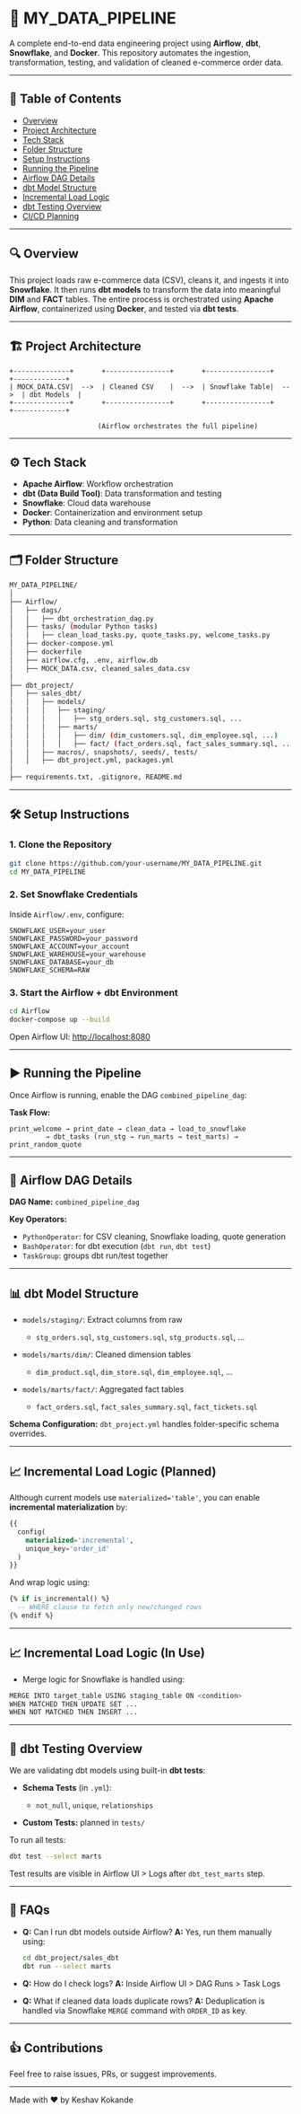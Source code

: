 # 🚀 MY\_DATA\_PIPELINE

A complete end-to-end data engineering project using **Airflow**, **dbt**, **Snowflake**, and **Docker**. This repository automates the ingestion, transformation, testing, and validation of cleaned e-commerce order data.

---

## 📜 Table of Contents

* [Overview](#overview)
* [Project Architecture](#project-architecture)
* [Tech Stack](#tech-stack)
* [Folder Structure](#folder-structure)
* [Setup Instructions](#setup-instructions)
* [Running the Pipeline](#running-the-pipeline)
* [Airflow DAG Details](#airflow-dag-details)
* [dbt Model Structure](#dbt-model-structure)
* [Incremental Load Logic](#incremental-load-logic)
* [dbt Testing Overview](#dbt-testing-overview)
* [CI/CD Planning](#ci-cd-planning)

---

## 🔍 Overview

This project loads raw e-commerce data (CSV), cleans it, and ingests it into **Snowflake**. It then runs **dbt models** to transform the data into meaningful **DIM** and **FACT** tables. The entire process is orchestrated using **Apache Airflow**, containerized using **Docker**, and tested via **dbt tests**.

---

## 🏗️ Project Architecture

```
+--------------+       +----------------+       +----------------+       +-------------+
| MOCK_DATA.CSV|  -->  | Cleaned CSV    |  -->  | Snowflake Table|  -->  | dbt Models  |
+--------------+       +----------------+       +----------------+       +-------------+
                                                              
                      (Airflow orchestrates the full pipeline)
```

---

## ⚙️ Tech Stack

* **Apache Airflow**: Workflow orchestration
* **dbt (Data Build Tool)**: Data transformation and testing
* **Snowflake**: Cloud data warehouse
* **Docker**: Containerization and environment setup
* **Python**: Data cleaning and transformation

---

## 🗂️ Folder Structure

```bash
MY_DATA_PIPELINE/
│
├── Airflow/
│   ├── dags/
│   │   ├── dbt_orchestration_dag.py
│   ├── tasks/ (modular Python tasks)
│   │   ├── clean_load_tasks.py, quote_tasks.py, welcome_tasks.py
│   ├── docker-compose.yml
│   ├── dockerfile
│   ├── airflow.cfg, .env, airflow.db
│   ├── MOCK_DATA.csv, cleaned_sales_data.csv
│
├── dbt_project/
│   ├── sales_dbt/
│   │   ├── models/
│   │   │   ├── staging/
│   │   │   │   ├── stg_orders.sql, stg_customers.sql, ...
│   │   │   ├── marts/
│   │   │   │   ├── dim/ (dim_customers.sql, dim_employee.sql, ...)
│   │   │   │   ├── fact/ (fact_orders.sql, fact_sales_summary.sql, ...)
│   │   ├── macros/, snapshots/, seeds/, tests/
│   │   ├── dbt_project.yml, packages.yml
│
├── requirements.txt, .gitignore, README.md
```

---

## 🛠️ Setup Instructions

### 1. Clone the Repository

```bash
git clone https://github.com/your-username/MY_DATA_PIPELINE.git
cd MY_DATA_PIPELINE
```

### 2. Set Snowflake Credentials

Inside `Airflow/.env`, configure:

```dotenv
SNOWFLAKE_USER=your_user
SNOWFLAKE_PASSWORD=your_password
SNOWFLAKE_ACCOUNT=your_account
SNOWFLAKE_WAREHOUSE=your_warehouse
SNOWFLAKE_DATABASE=your_db
SNOWFLAKE_SCHEMA=RAW
```

### 3. Start the Airflow + dbt Environment

```bash
cd Airflow
docker-compose up --build
```

Open Airflow UI: [http://localhost:8080](http://localhost:8080)

---

## ▶️ Running the Pipeline

Once Airflow is running, enable the DAG `combined_pipeline_dag`:

**Task Flow:**

```
print_welcome → print_date → clean_data → load_to_snowflake
         → dbt_tasks (run_stg → run_marts → test_marts) → print_random_quote
```

---

## 🧐 Airflow DAG Details

**DAG Name:** `combined_pipeline_dag`

**Key Operators:**

* `PythonOperator`: for CSV cleaning, Snowflake loading, quote generation
* `BashOperator`: for dbt execution (`dbt run`, `dbt test`)
* `TaskGroup`: groups dbt run/test together

---

## 📊 dbt Model Structure

* `models/staging/`: Extract columns from raw

  * `stg_orders.sql`, `stg_customers.sql`, `stg_products.sql`, ...
* `models/marts/dim/`: Cleaned dimension tables

  * `dim_product.sql`, `dim_store.sql`, `dim_employee.sql`, ...
* `models/marts/fact/`: Aggregated fact tables

  * `fact_orders.sql`, `fact_sales_summary.sql`, `fact_tickets.sql`

**Schema Configuration:** `dbt_project.yml` handles folder-specific schema overrides.

---

## 📈 Incremental Load Logic (Planned)

Although current models use `materialized='table'`, you can enable **incremental materialization** by:

```sql
{{
  config(
    materialized='incremental',
    unique_key='order_id'
  )
}}
```

And wrap logic using:

```sql
{% if is_incremental() %}
  -- WHERE clause to fetch only new/changed rows
{% endif %}
```

---
## 📈 Incremental Load Logic (In Use)
* Merge logic for Snowflake is handled using:

```python
MERGE INTO target_table USING staging_table ON <condition>
WHEN MATCHED THEN UPDATE SET ...
WHEN NOT MATCHED THEN INSERT ...
```
---
## 🔢 dbt Testing Overview

We are validating dbt models using built-in **dbt tests**:

* **Schema Tests** (in `.yml`):

  * `not_null`, `unique`, `relationships`
* **Custom Tests:** planned in `tests/`

To run all tests:

```bash
dbt test --select marts
```

Test results are visible in Airflow UI > Logs after `dbt_test_marts` step.

<!--
---
## 🚀 CI/CD Planning (Optional Setup)

**To integrate GitHub Actions later:**

* Lint Python files with `flake8`
* Run `dbt build` in container
* Deploy using GitHub Secrets for Snowflake

**Sample GitHub Action YAML:** *(add later)*

```yaml
on: [push]
jobs:
  dbt-pipeline:
    runs-on: ubuntu-latest
    steps:
      - uses: actions/checkout@v3
      - run: docker-compose -f Airflow/docker-compose.yml up --build
```
-->
---

## 🤝 FAQs

* **Q:** Can I run dbt models outside Airflow?
  **A:** Yes, run them manually using:

  ```bash
  cd dbt_project/sales_dbt
  dbt run --select marts
  ```

* **Q:** How do I check logs?
  **A:** Inside Airflow UI > DAG Runs > Task Logs

* **Q:** What if cleaned data loads duplicate rows?
  **A:** Deduplication is handled via Snowflake `MERGE` command with `ORDER_ID` as key.

---

## 👍 Contributions

Feel free to raise issues, PRs, or suggest improvements.

---

Made with ❤️ by Keshav Kokande
